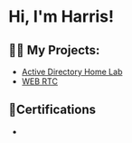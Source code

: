 <h1>Hi, I'm Harris!

<h2>👨‍💻 My Projects:</h2>

- [Active Directory Home Lab](https://github.com/muhdharris)
- [WEB RTC](https://github.com/muhdharris/WebRTCtest)
    
<h2>📜Certifications</h2>

- 


